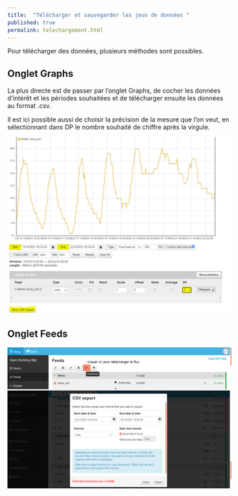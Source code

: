 ```yaml
---
title:  "Télécharger et sauvegarder les jeux de données "
published: true
permalink: telechargement.html
---
```


Pour télécharger des données, plusieurs méthodes sont possibles.

## Onglet Graphs
La plus directe est de passer par l’onglet Graphs, de cocher les données d’intérêt et les périodes souhaitées et de télécharger ensuite les données au format .csv. 

Il est ici possible aussi de choisir la précision de la mesure que l’on veut, en sélectionnant dans DP le nombre souhaité de chiffre après la virgule.  

![](images/post8/csv.PNG)

## Onglet Feeds

![](images/post6/export_feed_1.png)
![](images/post6/export_feed_2.png)

